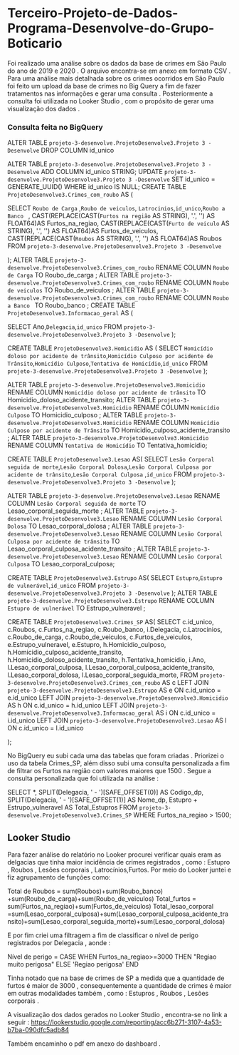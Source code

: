 # Terceiro-Projeto-de-Dados-Programa-Desenvolve-do-Grupo-Boticario

Foi realizado uma análise sobre os  dados da base  de crimes em São Paulo do ano de 2019 e 2020 . O arquivo encontra-se  em anexo em formato CSV . Para uma análise mais detalhada sobre os crimes   ocorridos em São Paulo foi feito um upload da base de crimes no Big Query a fim de fazer tratamentos nas informações e gerar uma consulta . Posteriormente a consulta foi utilizada no Looker Studio , com o propósito de gerar uma visualização dos dados .

### Consulta feita no BigQuery 

ALTER TABLE `projeto-3-desenvolve.ProjetoDesenvolve3.Projeto 3 -Desenvolve` 
DROP COLUMN   id_unico 

ALTER TABLE `projeto-3-desenvolve.ProjetoDesenvolve3.Projeto 3 -Desenvolve`
ADD COLUMN id_unico STRING;
UPDATE `projeto-3-desenvolve.ProjetoDesenvolve3.Projeto 3 -Desenvolve`
SET id_unico = GENERATE_UUID()
WHERE id_unico IS NULL;
CREATE TABLE `ProjetoDesenvolve3.Crimes_com_roubo` AS (

  SELECT 
  `Roubo de Carga` ,`Roubo de veiculos`, `Latrocinios`,`id_unico`,`Roubo a Banco ` ,
  CAST(REPLACE(CAST(`Furtos na região` AS STRING), '.', '') AS FLOAT64)AS Furtos_na_regiao,
  CAST(REPLACE(CAST(`Furto de veiculo` AS STRING), '.', '') AS FLOAT64)AS Furtos_de_veiculos,
  CAST(REPLACE(CAST(`Roubos` AS STRING), '.', '') AS FLOAT64)AS Roubos
  FROM `projeto-3-desenvolve.ProjetoDesenvolve3.Projeto 3 -Desenvolve`

);
ALTER TABLE `projeto-3-desenvolve.ProjetoDesenvolve3.Crimes_com_roubo`  RENAME COLUMN  `Roubo de Carga` TO Roubo_de_carga ;
ALTER TABLE `projeto-3-desenvolve.ProjetoDesenvolve3.Crimes_com_roubo`  RENAME COLUMN  `Roubo de veiculos` TO Roubo_de_veiculos ;
ALTER TABLE `projeto-3-desenvolve.ProjetoDesenvolve3.Crimes_com_roubo`  RENAME COLUMN `Roubo a Banco ` TO Roubo_banco ;
CREATE TABLE `ProjetoDesenvolve3.Informacao_geral` AS (

  SELECT Ano,`Delegacia`,`id_unico`
  FROM `projeto-3-desenvolve.ProjetoDesenvolve3.Projeto 3 -Desenvolve`
);

CREATE TABLE `ProjetoDesenvolve3.Homicidio` AS (
  SELECT  `Homicídio doloso por acidente de trânsito`,`Homicídio Culposo por acidente de Trânsito`,`Homicídio Culposo`,`Tentativa de Homicídio`,`id_unico`
FROM `projeto-3-desenvolve.ProjetoDesenvolve3.Projeto 3 -Desenvolve`
);

ALTER TABLE  `projeto-3-desenvolve.ProjetoDesenvolve3.Homicidio` RENAME COLUMN `Homicídio doloso por acidente de trânsito` TO Homicidio_doloso_acidente_transito; 
ALTER TABLE  `projeto-3-desenvolve.ProjetoDesenvolve3.Homicidio` RENAME COLUMN `Homicídio Culposo` TO Homicidio_culposo ;
ALTER TABLE  `projeto-3-desenvolve.ProjetoDesenvolve3.Homicidio` RENAME COLUMN `Homicídio Culposo por acidente de Trânsito` TO Homicidio_culposo_acidente_transito ; 
ALTER TABLE  `projeto-3-desenvolve.ProjetoDesenvolve3.Homicidio` RENAME COLUMN `Tentativa de Homicídio` TO Tentativa_homicidio;

CREATE TABLE `ProjetoDesenvolve3.Lesao` AS(
  SELECT `Lesão Corporal seguida de morte`,`Lesão Corporal Dolosa`,`Lesão Corporal Culposa por acidente de trânsito`,`Lesão Corporal Culposa` ,`id_unico`
  FROM `projeto-3-desenvolve.ProjetoDesenvolve3.Projeto 3 -Desenvolve`
);

ALTER TABLE `projeto-3-desenvolve.ProjetoDesenvolve3.Lesao`  RENAME COLUMN `Lesão Corporal seguida de morte` TO Lesao_corporal_seguida_morte ;
ALTER TABLE `projeto-3-desenvolve.ProjetoDesenvolve3.Lesao`  RENAME COLUMN  `Lesão Corporal Dolosa` TO Lesao_corporal_dolosa ;
ALTER TABLE `projeto-3-desenvolve.ProjetoDesenvolve3.Lesao`  RENAME COLUMN  `Lesão Corporal Culposa por acidente de trânsito` TO Lesao_corporal_culposa_acidente_transito ;
ALTER TABLE `projeto-3-desenvolve.ProjetoDesenvolve3.Lesao`  RENAME COLUMN  `Lesão Corporal Culposa` TO Lesao_corporal_culposa;


CREATE TABLE `ProjetoDesenvolve3.Estrupo` AS(
  SELECT `Estupro`,`Estupro de vulnerável`,`id_unico`
  FROM `projeto-3-desenvolve.ProjetoDesenvolve3.Projeto 3 -Desenvolve`
);
ALTER TABLE `projeto-3-desenvolve.ProjetoDesenvolve3.Estrupo` RENAME COLUMN `Estupro de vulnerável` TO Estrupo_vulneravel ;


CREATE TABLE  `ProjetoDesenvolve3.Crimes_SP` AS(
SELECT
c.id_unico,
c.Roubos,
c.Furtos_na_regiao,
c.Roubo_banco,
i.Delegacia,
c.Latrocinios,
c.Roubo_de_carga,
c.Roubo_de_veiculos,
c.Furtos_de_veiculos,
e.Estrupo_vulneravel,
e.Estupro,
h.Homicidio_culposo,
h.Homicidio_culposo_acidente_transito,
h.Homicidio_doloso_acidente_transito,
h.Tentativa_homicidio,
i.Ano,
l.Lesao_corporal_culposa,
l.Lesao_corporal_culposa_acidente_transito,
l.Lesao_corporal_dolosa,
l.Lesao_corporal_seguida_morte,
FROM `projeto-3-desenvolve.ProjetoDesenvolve3.Crimes_com_roubo` AS c
 LEFT JOIN  `projeto-3-desenvolve.ProjetoDesenvolve3.Estrupo` AS e ON c.id_unico = e.id_unico
LEFT JOIN `projeto-3-desenvolve.ProjetoDesenvolve3.Homicidio` AS h ON c.id_unico = h.id_unico 
LEFT JOIN `projeto-3-desenvolve.ProjetoDesenvolve3.Informacao_geral` AS i ON c.id_unico = i.id_unico
LEFT JOIN `projeto-3-desenvolve.ProjetoDesenvolve3.Lesao` AS l ON c.id_unico = l.id_unico

);

No BigQuery eu subi cada uma das tabelas  que foram criadas . Priorizei o uso da tabela Crimes_SP, além disso subi uma consulta personalizada a fim de filtrar os Furtos na região com valores maiores que 1500 . Segue a consulta personalizada  que foi utilizada na análise :

SELECT *,
  SPLIT(Delegacia, ' - ')[SAFE_OFFSET(0)] AS Codigo_dp,
  SPLIT(Delegacia, ' - ')[SAFE_OFFSET(1)] AS Nome_dp,
  Estupro + Estrupo_vulneravel AS Total_Estupros
FROM
  `projeto-3-desenvolve.ProjetoDesenvolve3.Crimes_SP`
WHERE
   Furtos_na_regiao > 1500;

## Looker Studio

Para fazer análise do relatório no Looker  procurei verificar quais eram as delgacias que tinha maior incidência de crimes registrados , como : Estupro , Roubos , Lesões corporais , Latrocínios,Furtos. Por meio do Looker juntei e fiz agrupamento de funções como:

Total de Roubos = sum(Roubos)+sum(Roubo_banco) +sum(Roubo_de_carga)+sum(Roubo_de_veiculos)
Total_furtos = sum(Furtos_na_regiao)+sum(Furtos_de_veiculos)
Total_lesao_corporal =sum(Lesao_corporal_culposa)+sum(Lesao_corporal_culposa_acidente_transito)+sum(Lesao_corporal_seguida_morte)+sum(Lesao_corporal_dolosa)

E por fim criei uma filtragem a fim de classificar o nível de perigo registrados por Delegacia , aonde :

Nível de perigo =  CASE
 WHEN Furtos_na_regiao>=3000  THEN "Regiao muito perigosa"
 ELSE 'Regiao perigosa'
END

Tinha notado que na base de crimes de SP a medida que a quantidade de furtos é maior de 3000 , consequentemente a quantidade de crimes é maior em outras modalidades também , como : Estupros , Roubos , Lesões corporais .

A visualização dos dados gerados no Looker Studio , encontra-se no link a seguir : https://lookerstudio.google.com/reporting/acc6b271-3107-4a53-b7ba-090dfc5adb84

Também encaminho o pdf em anexo do dashboard .

